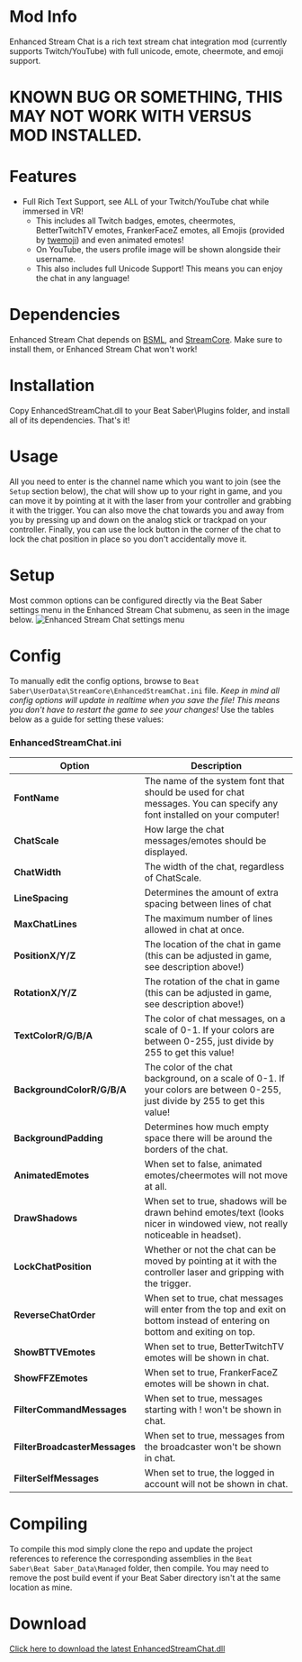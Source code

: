 # Mod Info
Enhanced Stream Chat is a rich text stream chat integration mod (currently supports Twitch/YouTube) with full unicode, emote, cheermote, and emoji support.

# KNOWN BUG OR SOMETHING, THIS MAY NOT WORK WITH VERSUS MOD INSTALLED.

# Features
- Full Rich Text Support, see ALL of your Twitch/YouTube chat while immersed in VR!
  - This includes all Twitch badges, emotes, cheermotes, BetterTwitchTV emotes, FrankerFaceZ emotes, all Emojis (provided by [twemoji](https://github.com/twitter/twemoji)) and even animated emotes!
  - On YouTube, the users profile image will be shown alongside their username.
  - This also includes full Unicode Support! This means you can enjoy the chat in any language!

# Dependencies
Enhanced Stream Chat depends on [BSML](https://github.com/monkeymanboy/BeatSaberMarkupLanguage), and [StreamCore](https://github.com/brian91292/StreamCore/releases). Make sure to install them, or Enhanced Stream Chat won't work!
  
# Installation
Copy EnhancedStreamChat.dll to your Beat Saber\Plugins folder, and install all of its dependencies. That's it!

# Usage
All you need to enter is the channel name which you want to join (see the `Setup` section below), the chat will show up to your right in game, and you can move it by pointing at it with the laser from your controller and grabbing it with the trigger. You can also move the chat towards you and away from you by pressing up and down on the analog stick or trackpad on your controller. Finally, you can use the lock button in the corner of the chat to lock the chat position in place so you don't accidentally move it.

# Setup
Most common options can be configured directly via the Beat Saber settings menu in the Enhanced Stream Chat submenu, as seen in the image below. 
![Enhanced Stream Chat settings menu](https://i.imgur.com/GSPmjPb.jpg)

# Config
To manually edit the config options, browse to `Beat Saber\UserData\StreamCore\EnhancedStreamChat.ini` file.  *Keep in mind all config options will update in realtime when you save the file! This means you don't have to restart the game to see your changes!* Use the tables below as a guide for setting these values:

### EnhancedStreamChat.ini
| Option | Description |
| - | - |
| **FontName** | The name of the system font that should be used for chat messages. You can specify any font installed on your computer! |
| **ChatScale** | How large the chat messages/emotes should be displayed. |
| **ChatWidth** | The width of the chat, regardless of ChatScale. |
| **LineSpacing** | Determines the amount of extra spacing between lines of chat |
| **MaxChatLines** | The maximum number of lines allowed in chat at once. |
| **PositionX/Y/Z** | The location of the chat in game (this can be adjusted in game, see description above!) |
| **RotationX/Y/Z** | The rotation of the chat in game (this can be adjusted in game, see description above!) |
| **TextColorR/G/B/A** | The color of chat messages, on a scale of 0-1. If your colors are between 0-255, just divide by 255 to get this value! |
| **BackgroundColorR/G/B/A** | The color of the chat background, on a scale of 0-1. If your colors are between 0-255, just divide by 255 to get this value! |
| **BackgroundPadding** | Determines how much empty space there will be around the borders of the chat. |
| **AnimatedEmotes** | When set to false, animated emotes/cheermotes will not move at all. |
| **DrawShadows** | When set to true, shadows will be drawn behind emotes/text (looks nicer in windowed view, not really noticeable in headset). |
| **LockChatPosition** | Whether or not the chat can be moved by pointing at it with the controller laser and gripping with the trigger. |
| **ReverseChatOrder** | When set to true, chat messages will enter from the top and exit on bottom instead of entering on bottom and exiting on top. |
| **ShowBTTVEmotes** | When set to true, BetterTwitchTV emotes will be shown in chat. |
| **ShowFFZEmotes** | When set to true, FrankerFaceZ emotes will be shown in chat. |
| **FilterCommandMessages** | When set to true, messages starting with ! won't be shown in chat. |
| **FilterBroadcasterMessages** | When set to true, messages from the broadcaster won't be shown in chat. |
| **FilterSelfMessages** | When set to true, the logged in account will not be shown in chat. |

# Compiling
To compile this mod simply clone the repo and update the project references to reference the corresponding assemblies in the `Beat Saber\Beat Saber_Data\Managed` folder, then compile. You may need to remove the post build event if your Beat Saber directory isn't at the same location as mine.

# Download
[Click here to download the latest EnhancedStreamChat.dll](https://github.com/brian91292/EnhancedStreamChat/releases)
